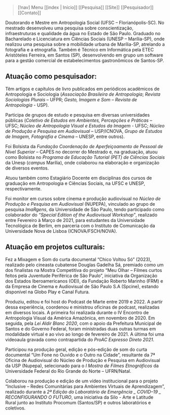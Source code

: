 > [!nav]  Menu
> [[index | Início]]    [[Pesquisa]]    [[Site]]    [[Pesquisador]]    [[Contato]]

Doutorando e Mestre em Antropologia Social (UFSC – Florianópolis-SC). No mestrado desenvolveu uma pesquisa sobre conscientização, infraestruturas e qualidade da água no Estado de São Paulo. Graduado no Bacharelado e Licenciatura em Ciências Sociais (UNESP – Marília-SP), onde realizou uma pesquisa sobre a mobilidade urbana de Marília-SP, atrelando a fotografia e a etnografia. Também é Técnico em Informática pela ETEC Aristóteles Ferreira, em Santos (SP), desenvolvendo em grupo um software para a gestão comercial de estabelecimentos gastronômicos de Santos-SP.
## Atuação como pesquisador:

Têm artigos e capítulos de livro publicados em periódicos acadêmicos de Antropologia e Sociologia (_Associação Brasileira de Antropologia_; _Revista Sociologias Plurais_ – UFPR; _Gesto, Imagem e Som – Revista de Antropologia_ - USP).

Participa de grupos de estudo e pesquisa em diversas universidades públicas (_Coletivo de Estudos em Ambientes, Percepções e Práticas_ – UFSC; _Núcleo de Antropologia Visual e Estudos da Imagem_ - UFSC; _Núcleo de Produção e Pesquisa em Audiovisual_ – USP/ICNOVA, _Grupo de Estudos de Imagem, Fotografia e Cinema_ – UNESP, entre outros).

Foi Bolsista da _Fundação Coordenação de Aperfeiçoamento de Pessoal de Nível Superior_ – CAPES no decorrer do Mestrado e, na graduação, atuou como Bolsista no _Programa de Educação Tutorial (PET) de Ciências Sociais_ da Unesp (_campus_ Marília), onde colaborou na elaboração e organização de diversos eventos.

Atuou também como Estagiário Docente em disciplinas dos cursos de graduação em Antropologia e Ciências Sociais, na UFSC e UNESP, respectivamente.

Foi monitor em cursos sobre cinema e produção audiovisual no _Núcleo de Produção e Pesquisa em Audiovisual_ (NUPEPA), vinculado ao grupo de pesquisa _ImaRgens_, da Universidade de São Paulo, tendo participado como colaborador do _“Special Edition of the Audiovisual Workshop”_, realizado entre Fevereiro à Março de 2021, para estudantes da Universidade Tecnológica de Berlim, em parceria com o Instituto de Comunicação da Universidade Nova de Lisboa (ICNOVA/FSCH/NOVA).

## Atuação em projetos culturais:

Fez a Mixagem e Som do curta documental “Chico Voltou Só” (2023), realizado pelo cineasta cubatense Douglas Gadelha Sá, premiado como um dos finalistas na Mostra Competitiva do projeto “Meu Olhar – Filmes curtos feitos pela Juventude Periférica de São Paulo”, iniciativa da Organização dos Estados Iberoamericanos (OEI), da Fundação Roberto Marinho (FRM) e da Empresa de Cinema e Audiovisual de São Paulo S.A (Spcine), estando disponível na Globo Play e Canal Futura.

Produziu, editou e foi host do Podcast de Marte entre 2019 e 2022. A partir dessa experiência, coordenou e ministrou oficinas de podcast, realizadas em diversos locais. A primeira foi realizada durante o IV Encontro de Antropologia Visual da América Amazônica, em novembro de 2020. Em seguida, pela _Lei Aldir Blanc 2020_, com o apoio da Prefeitura Municipal de Santos e do Governo Federal, foram ministradas duas outras turmas em modalidade virtual e ao vivo ao longo de fevereiro de 2021. A última foi uma videoaula gravada como contrapartida do _ProAC Expresso Direto 2021_.

Participou na produção geral, edição e pós-edição de som do curta documental “Um Fone no Ouvido e o Outro na Cidade”, resultante da 7ª Oficina de Audiovisual do Núcleo de Produção e Pesquisa em Audiovisual da USP (Nupepa), selecionado para o _I Mostra de Filmes Etnográficos_ da Universidade Federal do Rio Grande do Norte – UFRN/Natal.

Colaborou na produção e edição de um vídeo institucional para o projeto “Inclusive – Redes Comunitárias para Ambientes Virtuais de Aprendizagem”, realizado durante a _2ª Edição do Laboratório de Emergência _ COVID–19 _ RECONFIGURANDO O FUTURO_, uma iniciativa da Silo - Arte e Latitude Rural junto ao Instituto Procomum (Santos/SP) e outros laboratórios e coletivos.